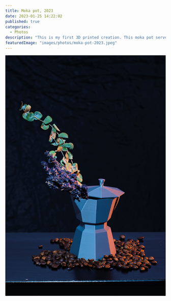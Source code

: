 ```yaml
---
title: Moka pot, 2023
date: 2023-01-25 14:22:02
published: true
categories:
  - Photos
description: "This is my first 3D printed creation. This moka pot serves as a vase, home decorration, storage..."
featuredImage: "images/photos/moka-pot-2023.jpeg"
---
```


![Moka pot](images/photos/moka-pot-2023.jpeg)
